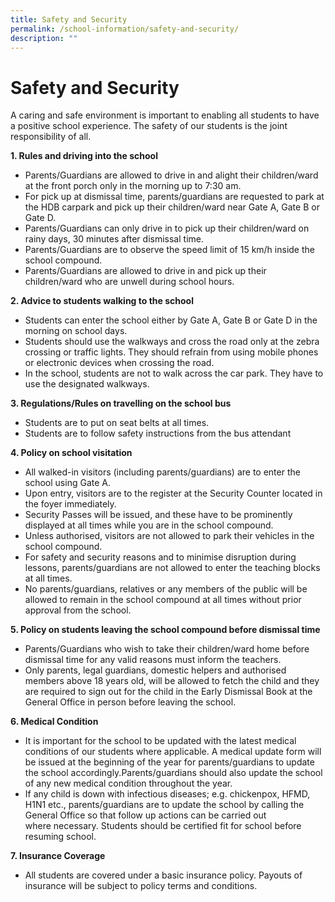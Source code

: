 ```yaml
---
title: Safety and Security
permalink: /school-information/safety-and-security/
description: ""
---
```

# Safety and Security

A caring and safe environment is important to enabling all students to have a positive school experience. The safety of our students is the joint responsibility of all.

**1. Rules and driving into the school**

*   Parents/Guardians are allowed to drive in and alight their children/ward at the front porch only in the morning up to 7:30 am.
*   For pick up at dismissal time, parents/guardians are requested to park at the HDB carpark and pick up their children/ward near Gate A, Gate B or Gate D.
*   Parents/Guardians can only drive in to pick up their children/ward on rainy days, 30 minutes after dismissal time. 
*   Parents/Guardians are to observe the speed limit of 15 km/h inside the school compound. 
*   Parents/Guardians are allowed to drive in and pick up their children/ward who are unwell during school hours.

**2. Advice to students walking to the school**

*   Students can enter the school either by Gate A, Gate B or Gate D in the morning on school days. 
*   Students should use the walkways and cross the road only at the zebra crossing or traffic lights. They should refrain from using mobile phones or electronic devices when crossing the road. 
*   In the school, students are not to walk across the car park. They have to use the designated walkways.

**3. Regulations/Rules on travelling on the school bus**

*   Students are to put on seat belts at all times. 
*   Students are to follow safety instructions from the bus attendant

**4. Policy on school visitation**

*   All walked-in visitors (including parents/guardians) are to enter the school using Gate A. 
*   Upon entry, visitors are to the register at the Security Counter located in the foyer immediately.
*   Security Passes will be issued, and these have to be prominently displayed at all times while you are in the school compound. 
*   Unless authorised, visitors are not allowed to park their vehicles in the school compound. 
*   For safety and security reasons and to minimise disruption during lessons, parents/guardians are not allowed to enter the teaching blocks at all times.  
*   No parents/guardians, relatives or any members of the public will be allowed to remain in the school compound at all times without prior approval from the school.

**5. Policy on students leaving the school compound before dismissal time**

*   Parents/Guardians who wish to take their children/ward home before dismissal time for any valid reasons must inform the teachers. 
*   Only parents, legal guardians, domestic helpers and authorised members above 18 years old, will be allowed to fetch the child and they are required to sign out for the child in the Early Dismissal Book at the General Office in person before leaving the school.

**6\. Medical Condition**

*   It is important for the school to be updated with the latest medical conditions of our students where applicable. A medical update form will be issued at the beginning of the year for parents/guardians to update the school accordingly.Parents/guardians should also update the school of any new medical condition throughout the year.
*   If any child is down with infectious diseases; e.g. chickenpox, HFMD, H1N1 etc., parents/guardians are to update the school by calling the General Office so that follow up actions can be carried out where necessary. Students should be certified fit for school before resuming school.

**7. Insurance Coverage**

* All students are covered under a basic insurance policy. Payouts of insurance will be subject to policy terms and conditions.